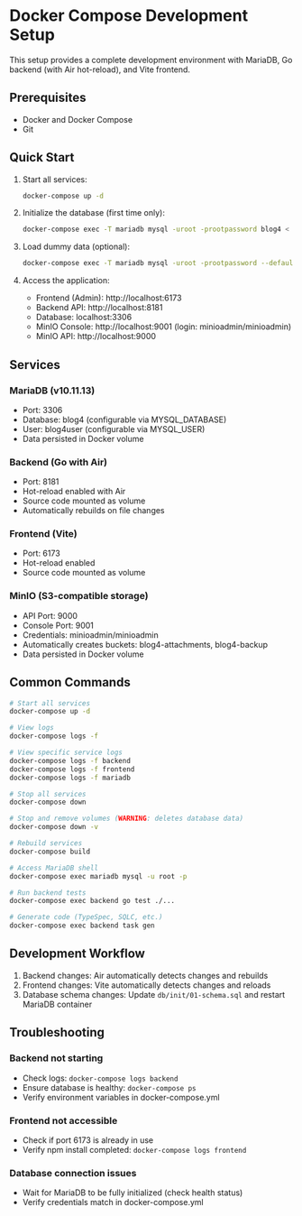 # Docker Compose Development Setup

This setup provides a complete development environment with MariaDB, Go backend (with Air hot-reload), and Vite frontend.

## Prerequisites

- Docker and Docker Compose
- Git

## Quick Start

1. Start all services:
   ```bash
   docker-compose up -d
   ```

2. Initialize the database (first time only):
   ```bash
   docker-compose exec -T mariadb mysql -uroot -prootpassword blog4 < db/init/01-schema.sql
   ```

3. Load dummy data (optional):
   ```bash
   docker-compose exec -T mariadb mysql -uroot -prootpassword --default-character-set=utf8mb4 blog4 < db/init/02-dummy-data.sql
   ```

4. Access the application:
   - Frontend (Admin): http://localhost:6173
   - Backend API: http://localhost:8181
   - Database: localhost:3306
   - MinIO Console: http://localhost:9001 (login: minioadmin/minioadmin)
   - MinIO API: http://localhost:9000

## Services

### MariaDB (v10.11.13)
- Port: 3306
- Database: blog4 (configurable via MYSQL_DATABASE)
- User: blog4user (configurable via MYSQL_USER)
- Data persisted in Docker volume

### Backend (Go with Air)
- Port: 8181
- Hot-reload enabled with Air
- Source code mounted as volume
- Automatically rebuilds on file changes

### Frontend (Vite)
- Port: 6173
- Hot-reload enabled
- Source code mounted as volume

### MinIO (S3-compatible storage)
- API Port: 9000
- Console Port: 9001
- Credentials: minioadmin/minioadmin
- Automatically creates buckets: blog4-attachments, blog4-backup
- Data persisted in Docker volume

## Common Commands

```bash
# Start all services
docker-compose up -d

# View logs
docker-compose logs -f

# View specific service logs
docker-compose logs -f backend
docker-compose logs -f frontend
docker-compose logs -f mariadb

# Stop all services
docker-compose down

# Stop and remove volumes (WARNING: deletes database data)
docker-compose down -v

# Rebuild services
docker-compose build

# Access MariaDB shell
docker-compose exec mariadb mysql -u root -p

# Run backend tests
docker-compose exec backend go test ./...

# Generate code (TypeSpec, SQLC, etc.)
docker-compose exec backend task gen
```

## Development Workflow

1. Backend changes: Air automatically detects changes and rebuilds
2. Frontend changes: Vite automatically detects changes and reloads
3. Database schema changes: Update `db/init/01-schema.sql` and restart MariaDB container

## Troubleshooting

### Backend not starting
- Check logs: `docker-compose logs backend`
- Ensure database is healthy: `docker-compose ps`
- Verify environment variables in docker-compose.yml

### Frontend not accessible
- Check if port 6173 is already in use
- Verify npm install completed: `docker-compose logs frontend`

### Database connection issues
- Wait for MariaDB to be fully initialized (check health status)
- Verify credentials match in docker-compose.yml